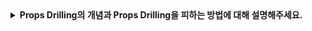 <details>
  <summary><strong>Props Drilling의 개념과 Props Drilling을 피하는 방법에 대해 설명해주세요.</strong></summary>

<br>

## Props Drilling

#### Props Drilling의 개념
- 부모 컴포넌트의 데이터(props)를 여러 단계의 중간 컴포넌트를 거쳐 하위 컴포넌트로 전달하는 현상
- 중간 컴포넌트들은 데이터를 직접 사용하지 않지만, props를 계속 전달해야 함
- 컴포넌트 구조가 깊어질수록 유지보수와 가독성이 나빠짐

#### Props Drilling을 피하는 방법
1. Context API 사용
2. 전역 상태 관리 라이브러리 사용 (Redux, Zustand 등)
3. 컴포넌트 구조 최적화 (Composition 패턴 활용) → 불필요한 중간 컴포넌트를 제거
  
</details>
